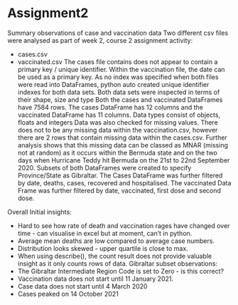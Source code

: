 # Assignment2
Summary observations of case and vaccination data
Two different csv files were analysed as part of week 2, course 2 assignment activity:
-	cases.csv
-	vaccinated.csv
The cases file contains does not appear to contain a primary key / unique identifier. Within the vaccination file, the date can be used as a primary key. As no index was specified when both files were read into DataFrames, python auto created unique identifier indexes for both data sets.
Both data sets were inspected in terms of their shape, size and type
Both the cases and vaccinated DataFrames have 7584 rows. The cases DataFrame has 12 columns and the vaccinated DataFrame has 11 columns. Data types consist of objects, floats and integers
Data was also checked for missing values. There does not to be any missing data within the vaccination.csv, however there are 2 rows that contain missing data within the cases.csv. Further analysis shows that this missing data can be classed as MNAR (missing not at random) as it occurs within the Bermuda state and on the two days when Hurricane Teddy hit Bermuda on the 21st to 22nd September 2020.
Subsets of both DataFrames were created to specify Province/State as Gibraltar. The Cases DataFrame was further filtered by date, deaths, cases, recovered and hospitalised. The vaccinated Data Frame was further filtered by date, vaccinated, first dose and second dose.

Overall Initial insights:
-	Hard to see how rate of death and vaccination rages have changed over time - can visualise in excel but at moment, can’t in python.
-	Average mean deaths are low compared to average case numbers.
-	Distribution looks skewed - upper quartile is close to max.
-	When using describe(), the count result does not provide valuable insight as it only counts rows of data.
Gibraltar subset observations:
-	The Gibraltar Intermediate Region Code is set to Zero - is this correct?
-	Vaccination data does not start until 11 January 2021.
-	Case data does not start until 4 March 2020
-	Cases peaked on 14 October 2021
